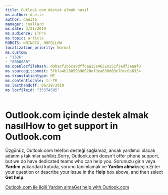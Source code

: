 ```yaml
---
title: Outlook.com destek almak nasıl
ms.author: daeite
author: daeite
manager: joallard
ms.date: 3/21/2019
ms.audience: ITPro
ms.topic: article
ROBOTS: NOINDEX, NOFOLLOW
localization_priority: Normal
ms.custom:
- "1326"
- "8000080"
ms.openlocfilehash: d0bacf2b5ca9dffcaa15e46520251f3adf3aaaf0
ms.sourcegitcommit: 5fb7a4b28859690020efdea630d03e70cc0e6334
ms.translationtype: MT
ms.contentlocale: tr-TR
ms.lasthandoff: 06/28/2019
ms.locfileid: "35374585"
---
```

# <a name="how-to-get-support-in-outlookcom"></a><span data-ttu-id="e7a0a-102">Outlook.com içinde destek almak nasıl</span><span class="sxs-lookup"><span data-stu-id="e7a0a-102">How to get support in Outlook.com</span></span>

<span data-ttu-id="e7a0a-103">Üzgünüz, Outlook.com telefon desteği sağlamaz, ancak yardımcı olacak adanmış takımlar sahibiz.</span><span class="sxs-lookup"><span data-stu-id="e7a0a-103">Sorry, Outlook.com doesn't offer phone support, but we do have dedicated teams who can help you.</span></span>
<span data-ttu-id="e7a0a-104">Sorunuzu girin veya **Yardım** yukarıdaki kutuda, sorunu tanımlamak ve **Yardım almak**seçin.</span><span class="sxs-lookup"><span data-stu-id="e7a0a-104">Enter your question or describe your issue in the **Help** box above, and then select **Get help**.</span></span>

[<span data-ttu-id="e7a0a-105">Outlook.com ile ilgili Yardım alma</span><span class="sxs-lookup"><span data-stu-id="e7a0a-105">Get help with Outlook.com</span></span>](https://support.office.com/article/40676ad0-c831-45ac-a023-5be633be798d)
